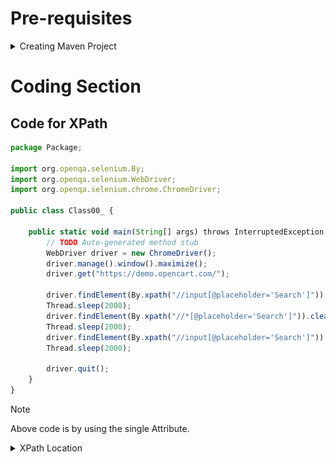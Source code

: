 # Pre-requisites
<details>
  <summary>Creating Maven Project</summary>

  <img alt="Image" src="https://github.com/RouthKiranBabu/Masai-School-Journey/blob/main/Lectures/Selenium/Part022_Locators/imgvid/Prerequisites.gif"> </img>
</details>

# Coding Section
## Code for XPath
```javascript
package Package;

import org.openqa.selenium.By;
import org.openqa.selenium.WebDriver;
import org.openqa.selenium.chrome.ChromeDriver;

public class Class00_ {

	public static void main(String[] args) throws InterruptedException {
		// TODO Auto-generated method stub
		WebDriver driver = new ChromeDriver();
		driver.manage().window().maximize();
		driver.get("https://demo.opencart.com/");
		
		driver.findElement(By.xpath("//input[@placeholder='Search']")).sendKeys("T-Shirts");
		Thread.sleep(2000);
		driver.findElement(By.xpath("//*[@placeholder='Search']")).clear();
		Thread.sleep(2000);
		driver.findElement(By.xpath("//input[@placeholder='Search']")).sendKeys("New T-Shirts");
		Thread.sleep(2000);
		
		driver.quit();
	}
}
```
>[!NOTE]
>Above code is by using the single Attribute.
><details>
>  <summary>XPath Location</summary>
>
>  <img alt="Image" src="./imgif/xpath.png" width = 100%> </img>
></details>
